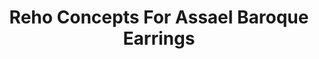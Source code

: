 ---
title: Reho Concepts For Assael Baroque Earrings
description: |
  Beautifully organic, assymmetrical Baroque Pearls contrast with highly structured, flexible chain elements for a lovely juxtaposition in these statement earrings.
specs: |
  16.5 x 16.4 x 13.2mm South Sea Cultured Baroque Pearls with 1.53 carats of Treated Black Diamonds and 1.45 carats of White Diamonds, set in 18K White Gold.
images:
  - /uploads/reho-concepts-for-assael-baroque-earrings.png
category: Reho Concepts for Assael
order: 2
tags:
  - earrings
---